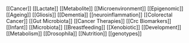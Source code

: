 [[Cancer]]
[[Lactate]]
[[Metabolite]]
[[Microenvironment]]
[[Epigenomic]]
[[Ageing]]
[[Gliosis]]
[[Dementia]]
[[neuroinflammation]]
[[Colorectal Cancer]]
[[Gut Microbiota]]
[[Cancer Therapies]]
[[Crc Biomarkers]]
[[Infant]]
[[Microbiota]]
[[Breastfeeding]]
[[Xenobiotic]]
[[Development]]
[[Metabolism]]
[[Drosophila]]
[[Nutrition]]
[[genotypes]]
